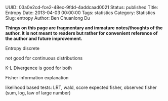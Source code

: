 UUID: 03a0e2cd-fce2-48ec-9fdd-4addcaad0021
Status: published
Title: Entropy
Date: 2013-04-03 00:00:00
Tags: statistics
Category: Statistics
Slug: entropy
Author: Ben Chuanlong Du

**Things on this page are fragmentary and immature notes/thoughts of the author. It is not meant to readers but rather for convenient reference of the author and future improvement.**
 
Entropy discrete

not good for continuous distributions

K-L Divergence is good for both

Fisher information explanation
 

likelihood based tests: LRT, wald, score 
expected fisher, 
observed fisher (sum, log, law of large number)
